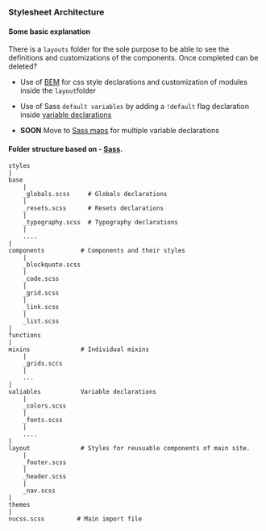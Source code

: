 ### Stylesheet Architecture

#### Some basic explanation
There is a `layouts` folder for the sole purpose to be able to see the definitions and customizations of the components. Once completed can be deleted?

* Use of [BEM](http://getbem.com/introduction/) for css style declarations and customization of modules inside the `layout`folder

* Use of Sass `default variables` by adding a `!default` flag declaration inside [variable declarations](http://sass-lang.com/documentation/file.SASS_REFERENCE.html#variable_defaults_)

* **SOON** Move to [Sass maps](http://sass-lang.com/documentation/file.SASS_REFERENCE.html#variable_defaults_) for multiple variable declarations


#### Folder structure based on - [Sass](http://sass-guidelin.es/).
```
styles
|
base
	|
	_globals.scss     # Globals declarations
	|
	_resets.scss      # Resets declarations
	|
	_typography.scss  # Typography declarations
	|
	....
|	
components          # Components and their styles
	|
	_blockquote.scss
	|
	_code.scss
	|
	_grid.scss
	|
	_link.scss
	|
	_list.scss
|
functions
|
mixins              # Individual mixins
	|
	_grids.sccs
	|
	...
|
valiables           Variable declarations
	|
	_colors.scss
	|
	_fonts.scss
	|
	....
|
layout              # Styles for reusuable components of main site.
	| 
	_footer.scss
	|
	_header.scss
	|
	_nav.scss	
|
themes
|
nucss.scss         # Main import file
```